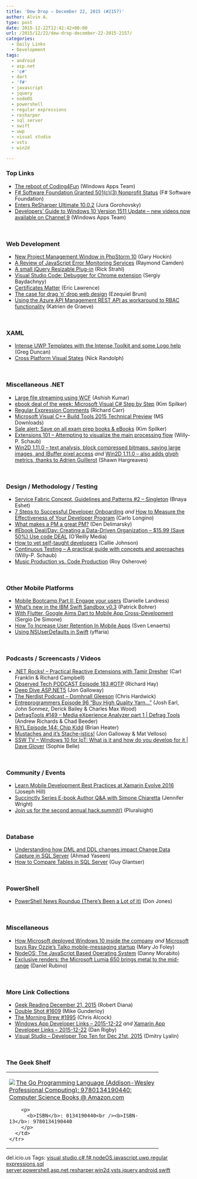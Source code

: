 ```yaml
---
title: 'Dew Drop – December 22, 2015 (#2157)'
author: Alvin A.
type: post
date: 2015-12-22T12:42:42+00:00
url: /2015/12/22/dew-drop-december-22-2015-2157/
categories:
  - Daily Links
  - Development
tags:
  - android
  - asp.net
  - 'c#'
  - dart
  - 'f#'
  - javascript
  - jquery
  - nodeOS
  - powershell
  - regular expressions
  - resharper
  - sql server
  - swift
  - uwp
  - visual studio
  - vsts
  - win2d

---
```

### <a name="top"></a>Top Links

  * <a href="https://blogs.windows.com/buildingapps/2015/12/21/the-reboot-of-coding4fun/?WT.mc_id=DX_MVP4025064" target="_blank">The reboot of Coding4Fun</a> (Windows Apps Team)
  * <a href="http://foundation.fsharp.org/fssf_granted_501_c_3_nonprofit_status" target="_blank">F# Software Foundation Granted 501(c)(3) Nonprofit Status</a> (F# Software Foundation)
  * <a href="http://blog.jetbrains.com/dotnet/2015/12/21/enters-resharper-ultimate-10-0-2/" target="_blank">Enters ReSharper Ultimate 10.0.2</a> (Jura Gorohovsky)
  * <a href="http://blogs.windows.com/buildingapps/2015/12/21/developers-guide-to-windows-10-version-1511-update-new-videos-now-available-on-channel-9/?WT.mc_id=DX_MVP4025064" target="_blank">Developers’ Guide to Windows 10 Version 1511 Update – new videos now available on Channel 9</a> (Windows Apps Team)

&nbsp;

### <a name="web"></a>Web Development

  * <a href="http://blog.jetbrains.com/phpstorm/2015/12/new-project-management-window-in-phpstorm-10/" target="_blank">New Project Management Window in PhpStorm 10</a> (Gary Hockin)
  * <a href="http://developer.telerik.com/featured/review-javascript-error-monitoring-services/" target="_blank">A Review of JavaScript Error Monitoring Services</a> (Raymond Camden)
  * <a href="http://feedproxy.google.com/~r/RickStrahl/~3/h05K2wiBz6s/A-small-jQuery-Resizable-Plugin" target="_blank">A small jQuery Resizable Plug-in</a> (Rick Strahl)
  * <a href="http://feedproxy.google.com/~r/CanDevs/~3/7PlN1ZsZxNc/visual-studio-code-debugger-for-chrome-extension.aspx" target="_blank">Visual Studio Code: Debugger for Chrome extension</a> (Sergiy Baydachnyy)
  * <a href="http://textslashplain.com/2015/12/21/certificates-matter/" target="_blank">Certificates Matter</a> (Eric Lawrence)
  * <a href="http://www.webdesignerdepot.com/2015/12/the-case-for-drag-n-drop-web-design/" target="_blank">The case for drag ‘n’ drop web design</a> (Ezequiel Bruni)
  * <a href="http://blogs.msdn.com/b/katriend/archive/2015/12/21/using-the-azure-api-management-rest-api-as-workaround-to-rbac-functionality.aspx?WT.mc_id=DX_MVP4025064" target="_blank">Using the Azure API Management REST API as workaround to RBAC functionality</a> (Katrien de Graeve)

&nbsp;

### <a name="silverlight"></a>XAML

  * <a href="https://channel9.msdn.com/coding4fun/blog/Intense-UWP-Templates-with-the-Intense-Toolkit-and-some-Logo-help?WT.mc_id=DX_MVP4025064" target="_blank">Intense UWP Templates with the Intense Toolkit and some Logo help</a> (Greg Duncan)
  * <a href="http://feedproxy.google.com/~r/NicksNetTravels/~3/eLqWWSfoGLU/post.aspx" target="_blank">Cross Platform Visual States</a> (Nick Randolph)

&nbsp;

### <a name="dotnet"></a>Miscellaneous .NET

  * <a href="http://blogs.quovantis.com/large-file-streaming-using-wcf/" target="_blank">Large file streaming using WCF</a> (Ashish Kumar)
  * <a href="http://blogs.msdn.com/b/microsoft_press/archive/2015/12/21/ebook-deal-of-the-week-microsoft-visual-c-step-by-step.aspx?WT.mc_id=DX_MVP4025064" target="_blank">ebook deal of the week: Microsoft Visual C# Step by Step</a> (Kim Spilker)
  * <a href="http://feedproxy.google.com/~r/BlackwaspLatestAdditions/~3/Ga24xMLsVKg/RSSLanding.aspx" target="_blank">Regular Expression Comments</a> (Richard Carr)
  * <a href="http://www.microsoft.com/en-us/download/details.aspx?id=50401&WT.mc_id=DX_MVP4025064" target="_blank">Microsoft Visual C++ Build Tools 2015 Technical Preview</a> (MS Downloads)
  * <a href="http://blogs.msdn.com/b/microsoft_press/archive/2015/12/21/save-on-all-cert-prep-books-and-ebooks.aspx?WT.mc_id=DX_MVP4025064" target="_blank">Sale alert: Save on all exam prep books & eBooks</a> (Kim Spilker)
  * <a href="http://blogs.msdn.com/b/visualstudioalmrangers/archive/2015/12/21/extensions-101-attempting-to-visualize-the-main-processing-flow.aspx?WT.mc_id=DX_MVP4025064" target="_blank">Extensions 101 – Attempting to visualize the main processing flow</a> (Willy-P. Schaub)
  * <a href="http://blogs.msdn.com/b/win2d/archive/2015/12/21/win2d-1-11-0-text-analysis-block-compressed-bitmaps-saving-large-images-and-ibuffer-pixel-access.aspx?WT.mc_id=DX_MVP4025064" target="_blank">Win2D 1.11.0 &#8211; text analysis, block compressed bitmaps, saving large images, and IBuffer pixel access</a> _and_ <a href="http://blogs.msdn.com/b/win2d/archive/2015/12/21/win2d-1-11-0-also-adds-glyph-metrics-thanks-to-adrien-guillerot.aspx?WT.mc_id=DX_MVP4025064" target="_blank">Win2D 1.11.0 &#8211; also adds glyph metrics, thanks to Adrien Guillerot</a> (Shawn Hargreaves)

&nbsp;

### <a name="design"></a>Design / Methodology / Testing

  * <a href="http://blogs.microsoft.co.il/bnaya/2015/12/22/service-fabric-concept-guidelines-and-patterns-2-singleton/" target="_blank">Service Fabric Concept, Guidelines and Patterns #2 – Singleton</a> (Bnaya Eshet)
  * <a href="http://feedproxy.google.com/~r/ProgrammableWeb/~3/F3LbSoyFmbs/21" target="_blank">7 Steps to Successful Developer Onboarding</a> _and_ <a href="http://feedproxy.google.com/~r/ProgrammableWeb/~3/ofFj0BRnX6U/21" target="_blank">How to Measure the Effectiveness of Your Developer Program</a> (Carlo Longino)
  * <a href="http://www.dennisdel.com/?p=326" target="_blank">What makes a PM a great PM?</a> (Den Delimarsky)
  * <a href="http://feedproxy.google.com/~r/oreilly/news/~3/HbcDdlkEWhw/0636920035848.do" target="_blank">#Ebook Deal/Day: Creating a Data-Driven Organization &#8211; $15.99 (Save 50%) Use code DEAL</a> (O&#8217;Reilly Media)
  * <a href="http://blog.pluralsight.com/hiring-self-taught-developers" target="_blank">How to vet self-taught developers</a> (Callie Johnson)
  * <a href="http://blogs.msdn.com/b/visualstudioalmrangers/archive/2015/12/21/continuous-testing-a-practical-guide-with-concepts-and-approaches.aspx?WT.mc_id=DX_MVP4025064" target="_blank">Continuous Testing &#8211; A practical guide with concepts and approaches</a> (Willy-P. Schaub)
  * <a href="http://feedproxy.google.com/~r/Iserializable/~3/dOz6MpXGNP4/music-production-vs-code-production.html" target="_blank">Music Production vs. Code Production</a> (Roy Osherove)

&nbsp;

### <a name="mobile"></a>Other Mobile Platforms

  * <a href="http://feedproxy.google.com/~r/GDBcode/~3/C51zSlrxdoU/mobile-bootcamp-part-ii-engage-your.html" target="_blank">Mobile Bootcamp Part II: Engage your users</a> (Danielle Landress)
  * <a href="https://developer.ibm.com/swift/2015/12/21/whats-new-in-the-ibm-swift-sandbox-v0-3/" target="_blank">What’s new in the IBM Swift Sandbox v0.3</a> (Patrick Bohrer)
  * <a href="http://www.infoq.com/news/2015/12/flutter-dart-cross-platform?utm_campaign=infoq_content&utm_source=infoq&utm_medium=feed&utm_term=global" target="_blank">With Flutter, Google Aims Dart to Mobile App Cross-Development</a> (Sergio De Simone)
  * <a href="http://code.tutsplus.com/tutorials/how-to-increase-user-retention-in-mobile-apps--cms-25355" target="_blank">How To Increase User Retention In Mobile Apps</a> (Sven Lenaerts)
  * <a href="http://feedproxy.google.com/~r/iosdevblog/~3/pUBr71NCXxw/" target="_blank">Using NSUserDefaults in Swift</a> (yffaria)

&nbsp;

### <a name="podcasts"></a>Podcasts / Screencasts / Videos

  * <a href="http://www.dotnetrocks.com/default.aspx?ShowNum=1233" target="_blank">.NET Rocks! &#8211; Practical Reactive Extensions with Tamir Dresher</a> (Carl Franklin & Richard Campbell)
  * <a href="http://www.windowsobserver.com/2015/12/21/observed-tech-podcast-episode-183-otp/" target="_blank">Observed Tech PODCAST Episode 183 #OTP</a> (Richard Hay)
  * <a href="https://channel9.msdn.com/Events/DXPortugal/Microsoft-WebCamp-2015/ASP05?WT.mc_id=DX_MVP4025064" target="_blank">Deep Dive ASP.NET5</a> (Jon Galloway)
  * <a href="http://nerdist.libsyn.com/domhnall-gleeson" target="_blank">The Nerdist Podcast &#8211; Domhnall Gleeson</a> (Chris Hardwick)
  * <a href="http://entreprogrammers.com/episode-96-buy-high-quality-yarn/" target="_blank">Entreprogrammers Episode 96 “Buy High Quality Yarn…”</a> (Josh Earl, John Sonmez, Derick Bailey & Charles Max Wood)
  * <a href="https://channel9.msdn.com/Shows/Defrag-Tools/DefragTools-149-Media-eXperience-Analyzer-part-1?WT.mc_id=DX_MVP4025064" target="_blank">DefragTools #149 &#8211; Media eXperience Analyzer part 1 | Defrag Tools</a> (Andrew Richards & Chad Beeder)
  * <a href="http://riyl.podbean.com/e/episode-144-chip-kidd/" target="_blank">RiYL Episode 144: Chip Kidd</a> (Brian Heater)
  * <a href="https://channel9.msdn.com/Events/DXPortugal/Microsoft-WebCamp-2015/ASP04?WT.mc_id=DX_MVP4025064" target="_blank">Mustaches and it’s Stache-istics!</a> (Jon Galloway & Mat Velloso)
  * <a href="http://tv.ssw.com/6583/windows-10-for-iot-what-is-it-and-how-do-you-develop-for-it-dave-glover" target="_blank">SSW TV &#8211; Windows 10 for IoT: What is it and how do you develop for it | Dave Glover</a> (Sophie Belle)

&nbsp;

### <a name="events"></a>Community / Events

  * <a href="https://blog.xamarin.com/learn-mobile-development-best-practices-at-xamarin-evolve-2016/" target="_blank">Learn Mobile Development Best Practices at Xamarin Evolve 2016</a> (Joseph Hill)
  * <a href="http://www.syncfusion.com/blogs/post/Succinctly-Series-E-book-Author-QA-with-Simone-Chiaretta.aspx" target="_blank">Succinctly Series E-book Author Q&A with Simone Chiaretta</a> (Jennifer Wright)
  * <a href="http://blog.pluralsight.com/hack-summit" target="_blank">Join us for the second annual hack.summit()</a> (Pluralsight)

&nbsp;

### <a name="sql"></a>Database

  * <a href="http://feedproxy.google.com/~r/MSSQLTips-LatestSqlServerTips/~3/k07jzygwHVo/tip.asp" target="_blank">Understanding how DML and DDL changes impact Change Data Capture in SQL Server</a> (Ahmad Yaseen)
  * <a href="http://www.madeiradata.com/how-to-compare-tables-in-sql-server/" target="_blank">How to Compare Tables in SQL Server</a> (Guy Glantser)

&nbsp;

### <a name="ps"></a>PowerShell

  * <a href="http://powershell.org/wp/2015/12/21/powershell-news-roundup-theres-been-a-lot-of-it/" target="_blank">PowerShell News Roundup (There’s Been a Lot of it)</a> (Don Jones)

&nbsp;

### <a name="misc"></a>Miscellaneous

  * <a href="http://zdnet.com.feedsportal.com/c/35462/f/675660/s/4c631643/sc/28/l/0L0Szdnet0N0Carticle0Chow0Emicrosoft0Edeployed0Ewindows0E10A0Einside0Ethe0Ecompany0C0Tftag0FRSSbaffb68/story01.htm" target="_blank">How Microsoft deployed Windows 10 inside the company</a> _and_ <a href="http://zdnet.com.feedsportal.com/c/35462/f/675660/s/4c63590f/sc/23/l/0L0Szdnet0N0Carticle0Cmicrosoft0Ebuys0Eray0Eozzies0Etalko0Emobile0Emessaging0Estartup0C0Tftag0FRSSbaffb68/story01.htm" target="_blank">Microsoft buys Ray Ozzie&#8217;s Talko mobile-messaging startup</a> (Mary Jo Foley)
  * <a href="http://www.toptal.com/nodejs/nodeos-the-javascript-based-operating-system" target="_blank">NodeOS: The JavaScript Based Operating System</a> (Danny Morabito)
  * <a href="http://feedproxy.google.com/~r/wmexperts/~3/Y9X3_G42mTI/story01.htm" target="_blank">Exclusive renders: the Microsoft Lumia 650 brings metal to the mid-range</a> (Daniel Rubino)

&nbsp;

### <a name="links"></a>More Link Collections

  * <a href="http://feeds.regulargeek.com/~r/RegularGeek/~3/-qdUATXQy2o/" target="_blank">Geek Reading December 21, 2015</a> (Robert Diana)
  * <a href="http://afreshcup.com/home/2015/12/21/double-shot-1609.html" target="_blank">Double Shot #1609</a> (Mike Gunderloy)
  * <a href="http://feedproxy.google.com/~r/ReflectivePerspective/~3/HSMUVvxPSoE/" target="_blank">The Morning Brew #1995</a> (Chris Alcock)
  * <a href="http://windowsappdev.com/2015/12/windows-app-developer-links-2015-12-22/" target="_blank">Windows App Developer Links &#8211; 2015-12-22</a> _and_ <a href="http://allaboutxamarin.com/2015/12/xamarin-app-developer-links-2015-12-22/" target="_blank">Xamarin App Developer Links &#8211; 2015-12-22</a> (Dan Rigby)
  * <a href="http://www.lyalin.com/2015/12/21/visual-studio-developer-top-ten-for-dec-21st-2015/" target="_blank">Visual Studio – Developer Top Ten for Dec 21st, 2015</a> (Dmitry Lyalin)

&nbsp;

### <a name="shelf"></a>The Geek Shelf

<div id="scid:7dc1bd33-94bd-46fd-a20b-0131235bcd47:2b0f2571-c6de-43a2-ada8-a8a74600ba6e" class="wlWriterEditableSmartContent" style="float: none; padding-bottom: 0px; padding-top: 0px; padding-left: 0px; margin: 0px; display: inline; padding-right: 0px">
  <table cellspacing="0" cellpadding="2" width="400" border="0" unselectable="on">
    <tr>
      <td valign="top" width="400">
        <p>
          <a title="The Go Programming Language (Addison-Wesley Professional Computing): 9780134190440: Computer Science Books @ Amazon.com" href="http://www.amazon.com/exec/obidos/ASIN/0134190440/amavin-20"><img data-recalc-dims="1" decoding="async" src="https://i0.wp.com/images.amazon.com/images/P/0134190440.01.MZZZZZZZ.jpg?w=660" border="0" align="left" style="float:left" />The Go Programming Language (Addison-Wesley Professional Computing): 9780134190440: Computer Science Books @ Amazon.com</a>
        </p>
        
        <p>
          <b>ISBN</b>: 0134190440<br /><b>ISBN-13</b>: 9780134190440
        </p>
      </td>
    </tr>
  </table>
</div>

<div id="scid:0767317B-992E-4b12-91E0-4F059A8CECA8:a75c1ecd-11c4-453a-8176-3101f6d8711c" class="wlWriterEditableSmartContent" style="float: none; padding-bottom: 0px; padding-top: 0px; padding-left: 0px; margin: 0px; display: inline; padding-right: 0px">
  del.icio.us Tags: <a href="http://del.icio.us/popular/visual+studio" rel="tag">visual studio</a>,<a href="http://del.icio.us/popular/c%23" rel="tag">c#</a>,<a href="http://del.icio.us/popular/f%23" rel="tag">f#</a>,<a href="http://del.icio.us/popular/nodeOS" rel="tag">nodeOS</a>,<a href="http://del.icio.us/popular/javascript" rel="tag">javascript</a>,<a href="http://del.icio.us/popular/uwp" rel="tag">uwp</a>,<a href="http://del.icio.us/popular/regular+expressions" rel="tag">regular expressions</a>,<a href="http://del.icio.us/popular/sql+server" rel="tag">sql server</a>,<a href="http://del.icio.us/popular/powershell" rel="tag">powershell</a>,<a href="http://del.icio.us/popular/asp.net" rel="tag">asp.net</a>,<a href="http://del.icio.us/popular/resharper" rel="tag">resharper</a>,<a href="http://del.icio.us/popular/win2d" rel="tag">win2d</a>,<a href="http://del.icio.us/popular/vsts" rel="tag">vsts</a>,<a href="http://del.icio.us/popular/jquery" rel="tag">jquery</a>,<a href="http://del.icio.us/popular/android" rel="tag">android</a>,<a href="http://del.icio.us/popular/swift" rel="tag">swift</a>
</div>